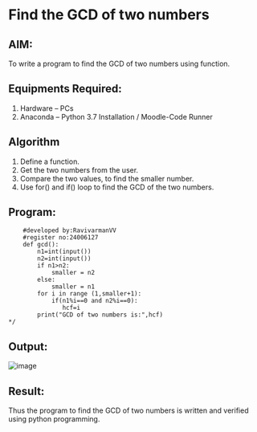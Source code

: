 # Find the GCD of two numbers

## AIM:
To write a program to find the GCD of two numbers using function.

## Equipments Required:
1. Hardware – PCs
2. Anaconda – Python 3.7 Installation / Moodle-Code Runner

## Algorithm
1. Define a function.
2. Get the two numbers from the user.
3. Compare the two values, to find the smaller number.
4. Use for() and if() loop to find the GCD of the two numbers.

## Program:
```
    #developed by:RavivarmanVV
    #register no:24006127
    def gcd():
        n1=int(input())
        n2=int(input())
        if n1>n2:
            smaller = n2
        else:
            smaller = n1
        for i in range (1,smaller+1):
            if(n1%i==0 and n2%i==0):
               hcf=i
        print("GCD of two numbers is:",hcf) 
*/
```

## Output:
![image](https://github.com/user-attachments/assets/2212c5f6-991e-4d44-8810-bb81677bab69)



## Result:
Thus the program to find the GCD of two numbers is written and verified using python programming.
